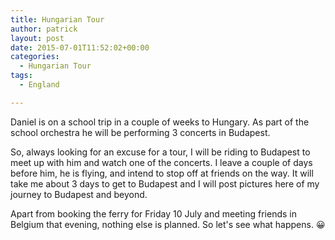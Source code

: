 ```yaml
---
title: Hungarian Tour
author: patrick
layout: post
date: 2015-07-01T11:52:02+00:00
categories:
  - Hungarian Tour
tags:
  - England

---
```

Daniel is on a school trip in a couple of weeks to Hungary. As part of the school orchestra he will be performing 3 concerts in Budapest.

So, always looking for an excuse for a tour, I will be riding to Budapest to meet up with him and watch one of the concerts. I leave a couple of days before him, he is flying, and intend to stop off at friends on the way. It will take me about 3 days to get to Budapest and I will post pictures here of my journey to Budapest and beyond.

Apart from booking the ferry for Friday 10 July and meeting friends in Belgium that evening, nothing else is planned. So let's see what happens. &#x1f600;